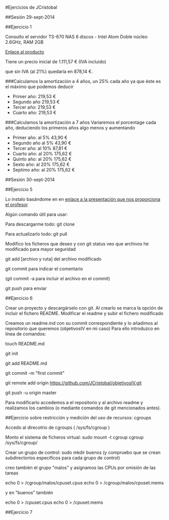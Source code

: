 #Ejercicios de JCristobal


##Sesión 29-sept-2014

##Ejercicio 1

Consulto el servidor TS-670 NAS 6 discos - Intel Atom Doble núcleo 2.6GHz, RAM 2GB

[Enlace al producto](http://qloudea.com/catalog/product/view/id/2481?gclid=CjwKEAjwhqShBRDS95LciqqaonISJADj1rgaQfhaESZeoiISz-U8dcOQ74W02TrdbISaoKDFUQjPLBoCjHfw_wcB)

Tiene un precio inicial de 1.111,57 € (IVA incluido)

que sin IVA (al 21%) quedaría en 878,14 €.

###Calculamos la amortización a 4 años, un 25% cada año ya que éste es el máximo que podemos deducir

* Primer año:  219,53 €
* Segundo año  219,53 €
* Tercer año:  219,53 €
* Cuarto año:  219,53 €


###Calculamos la amortización a 7 años
Variaremos el porcentage cada año, deduciendo los primeros años algo menos y aumentando

* Primer año: al 5%  43,90 €
* Segundo año al 5% 43,90 €
* Tercer año:  al 10%  87,81 €
* Cuarto año:  al 20%  175,62 €
* Quinto año:  al 20%  175,62 €
* Sexto año:  al 20%   175,62 €
* Septimo año:  al 20%  175,62 €


##Sesión 30-sept-2014

##Ejercicio 5


Lo instalo basándome en en [enlace a la presentación que nos proporciona el profesor](http://www.slideshare.net/jjmerelo/introduccin-al-uso-git-y-github-para-trabajo-colaborativo) 



Algún comando útil para usar:

Para descargarme todo: git clone

Para actualizarlo todo: git pull 

Modifico los ficheros que deseo y con git status veo que archivos he modificado para mayor seguridad

git add [archivo y ruta] del archivo modificado

git commit para indicar el comentario

(git commit -a para incluir el archivo en el commit)

git push para enviar


##Ejercicio 6

Crear un proyecto y descargárselo con git. Al crearlo se marca la opción de incluir el fichero README. Modificar el readme y subir el fichero modificado

Creamos un readme.md con su commit correspondiente y lo añadimos al repositorio que queremos (objetivosIV en mi caso)
Para ello introduzco en línea de comandos:

touch README.md

git init

git add README.md

git commit -m "first commit"

git remote add origin https://github.com/JCristobal/objetivosIV.git

git push -u origin master


Para modificarlo accedemos a el repositorio y al archivo readme y realizamos los cambios (o mediante comandos de git mencionados antes).


##Ejercicio sobre restricción y medición del uso de recursos: cgroups

Accedo al direcotrio de cgroups  ( /sys/fs/cgroup )

Monto el sistema de ficheros virtual:  sudo mount -t cgroup cgroup /sys/fs/cgroup/

Crear un grupo de control: sudo mkdir buenos  (y compruebo que se crean subdirectorios específicos para cada grupo de control)

creo también el grupo "malos" y asignamos las CPUs por omisión de las tareas

echo 0 > /cgroup/malos/cpuset.cpus 
echo 0 > /cgroup/malos/cpuset.mems 

y en "buenos" también

echo 0 > /cpuset.cpus 
echo 0 > /cpuset.mems 


##Ejercicio 7 
















